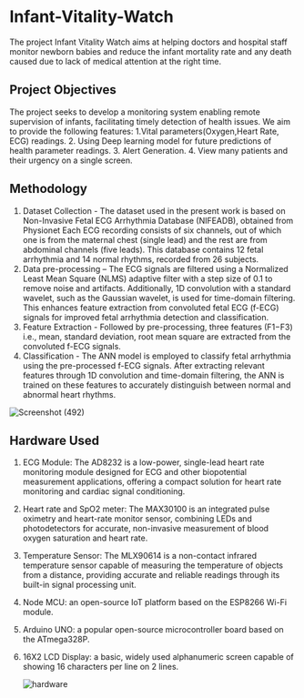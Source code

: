 # Infant-Vitality-Watch
The project Infant Vitality Watch aims at helping doctors and hospital staff monitor newborn babies and reduce the infant mortality rate and any death 
caused due to lack of medical attention at the right time.

## Project Objectives
The project seeks to develop a monitoring system enabling remote supervision of infants, facilitating timely detection of health issues. We aim to provide the following features:
1.Vital parameters(Oxygen,Heart Rate, ECG) readings.
2. Using Deep learning model for future predictions of health parameter readings.
3. Alert Generation.
4. View many patients and their urgency on a single screen.

## Methodology
1. Dataset Collection - The dataset used in the present work is based on Non-Invasive Fetal ECG Arrhythmia Database (NIFEADB), obtained from Physionet Each ECG recording consists of six channels, out of which one is from the maternal chest (single lead) and the rest are from abdominal channels (five leads). This database contains 12 fetal arrhythmia and 14 normal rhythms, recorded from 26 subjects.
2. Data pre-processing – The ECG signals are filtered using a Normalized Least Mean Square (NLMS) adaptive filter with a step size of 0.1 to remove noise and artifacts. Additionally, 1D convolution with a standard wavelet, such as the Gaussian wavelet, is used for time-domain filtering. This enhances feature extraction from convoluted fetal ECG (f-ECG) signals for improved fetal arrhythmia detection and classification.
3. Feature Extraction - Followed by pre-processing, three features (F1−F3) i.e., mean, standard deviation, root mean square are extracted from the convoluted f-ECG signals.
4. Classification - The ANN model is employed to classify fetal arrhythmia using the pre-processed f-ECG signals. After extracting relevant features through 1D convolution and time-domain filtering, the ANN is trained on these features to accurately distinguish between normal and abnormal heart rhythms.



![Screenshot (492)](https://github.com/user-attachments/assets/8bb276b0-eadd-472d-8ae5-729faa2ab369)

## Hardware Used
1. ECG Module: The AD8232 is a low-power, single-lead heart rate monitoring module designed for ECG and other biopotential measurement applications, offering a compact solution for heart rate monitoring and cardiac signal conditioning.
2. Heart rate and SpO2 meter: The MAX30100 is an integrated pulse oximetry and heart-rate monitor sensor, combining LEDs and photodetectors for accurate, non-invasive measurement of blood oxygen saturation and heart rate.		
3. Temperature Sensor: The MLX90614 is a non-contact infrared temperature sensor capable of measuring the temperature of objects from a distance, providing accurate and reliable readings through its built-in signal processing unit. 
4. Node MCU: an open-source IoT platform based on the ESP8266 Wi-Fi module.						
5. Arduino UNO: a popular open-source microcontroller board based on the ATmega328P.					
6. 16X2 LCD Display: a basic, widely used alphanumeric screen capable of showing 16 characters per line on 2 lines.

   ![hardware](https://github.com/user-attachments/assets/aaa2f153-c661-4bb4-9b0b-68cdae85a18b)

